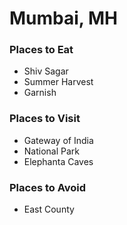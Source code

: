 # Mumbai, MH

### Places to Eat
- Shiv Sagar
- Summer Harvest
- Garnish 

### Places to Visit
- Gateway of India
- National Park
- Elephanta Caves

### Places to Avoid
- East County
